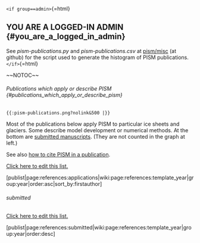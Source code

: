 `<if group==admin>`{=html}

YOU ARE A LOGGED-IN ADMIN {#you_are_a_logged_in_admin}
-------------------------

See *pism-publications.py* and *pism-publications.csv* at
[pism/misc](https://github.com/pism/misc) (at github) for the
script used to generate the histogram of PISM publications.
`</if>`{=html}

\~\~NOTOC\~\~

###### Publications which apply or describe PISM {#publications_which_apply_or_describe_pism}

```{=mediawiki}
{{:pism-publications.png?nolink&500 |}}
```
Most of the publications below apply PISM to particular ice sheets and
glaciers. Some describe model development or numerical methods. At the
bottom are [submitted manuscripts](#submitted). (They are not
counted in the graph at left.)

See also [how to cite PISM in a
publication](https://github.com/pism/pism/blob/master/ACKNOWLEDGE.rst).

[Click here to edit this list.](references:applications)

\[publist\|page:references:applications\|wiki:page:references:template\_year\|group:year\|order:asc\|sort\_by:firstauthor\]

###### submitted

[Click here to edit this list.](references:submitted)

\[publist\|page:references:submitted\|wiki:page:references:template\_year\|group:year\|order:desc\]
